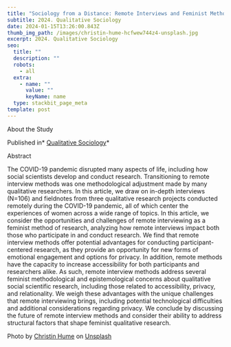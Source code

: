 ```yaml
---
title: "Sociology from a Distance: Remote Interviews and Feminist Methods"
subtitle: 2024. Qualitative Sociology
date: 2024-01-15T13:26:00.843Z
thumb_img_path: /images/christin-hume-hcfwew744z4-unsplash.jpg
excerpt: 2024. Qualitative Sociology
seo:
  title: ""
  description: ""
  robots:
    - all
  extra:
    - name: ""
      value: ""
      keyName: name
  type: stackbit_page_meta
template: post
---
```

A﻿bout the Study

﻿Published in* [Q﻿ualitative Sociology](https://rdcu.be/dwK4o)*

A﻿bstract

The COVID-19 pandemic disrupted many aspects of life, including how social scientists develop and conduct research. Transitioning to remote interview methods was one methodological adjustment made by many qualitative researchers. In this article, we draw on in-depth interviews (N=106) and fieldnotes from three qualitative research projects conducted remotely during the COVID-19 pandemic, all of which center the experiences of women across a wide range of topics. In this article, we consider the opportunities and challenges of remote interviewing as a feminist method of research, analyzing how remote interviews impact both those who participate in and conduct research. We find that remote interview methods offer potential advantages for conducting participant-centered research, as they provide an opportunity for new forms of emotional engagement and options for privacy. In addition, remote methods have the capacity to increase accessibility for both participants and researchers alike. As such, remote interview methods address several feminist methodological and epistemological concerns about qualitative social scientific research, including those related to accessibility, privacy, and relationality. We weigh these advantages with the unique challenges that remote interviewing brings, including potential technological difficulties and additional considerations regarding privacy. We conclude by discussing the future of remote interview methods and consider their ability to address structural factors that shape feminist qualitative research.



Photo by [Christin Hume](https://unsplash.com/@christinhumephoto?utm_content=creditCopyText&utm_medium=referral&utm_source=unsplash) on [Unsplash](https://unsplash.com/photos/person-using-laptop-computer-Hcfwew744z4?utm_content=creditCopyText&utm_medium=referral&utm_source=unsplash)